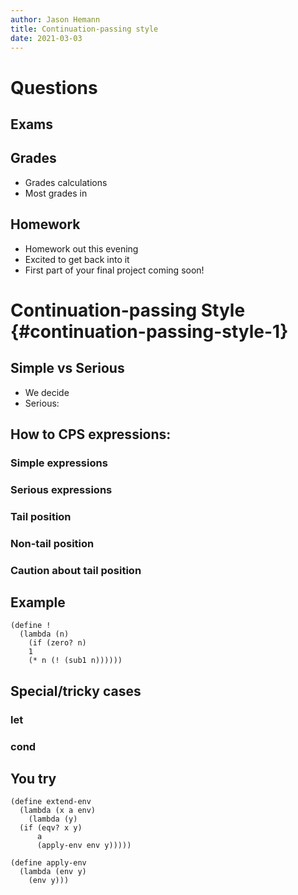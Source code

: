 ```yaml
---
author: Jason Hemann
title: Continuation-passing style
date: 2021-03-03
---
```


# Questions

## Exams

## Grades

-   Grades calculations
-   Most grades in

## Homework

-   Homework out this evening
-   Excited to get back into it
-   First part of your final project coming soon!

# Continuation-passing Style {#continuation-passing-style-1}

## Simple vs Serious

-   We decide
-   Serious:

## How to CPS expressions:

### Simple expressions

### Serious expressions

### Tail position

### Non-tail position

### Caution about tail position

## Example

``` {racket}
(define !
  (lambda (n)
    (if (zero? n)
    1
    (* n (! (sub1 n))))))
```

## Special/tricky cases

### let

### cond

## You try

``` {racket}
(define extend-env
  (lambda (x a env)
    (lambda (y)
  (if (eqv? x y)
      a
      (apply-env env y)))))

(define apply-env
  (lambda (env y)
    (env y)))
```

